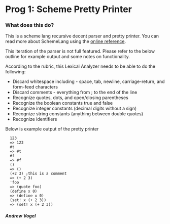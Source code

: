 # Prog 1: Scheme Pretty Printer

### What does this do? 

This is a scheme lang recursive decent parser and pretty printer. You can read more about SchemeLang using the [online reference](https://www.scheme.com/tspl4/).

This iteration of the parser is not full featured. Please refer to the below outline for example output and some notes on functionality.  

According to the rubric, this Lexical Analyzer needs to be able to do the following: 

- Discard whitespace including - space, tab, newline, carriage-return, and form-feed characters
- Discard comments - everything from ; to the end of the line
- Recognize quotes, dots, and open/closing parentheses
- Recognize the boolean constants true and false
- Recognize integer constants (decimal digits without a sign)
- Recognize string constants (anything between double quotes)
- Recognize identifiers


Below is example output of the pretty printer
```
  123
  => 123
  #t
  => #t
  #f
  => #f
  ()
  => ()
  (+2 3) ;this is a comment
  => (+ 2 3)
  'foo
  => (quote foo)
  (define x 0)
  => (define x 0)
  (set! x (+ 2 3))
  => (set! x (+ 2 3))
```



##### Andrew Vogel